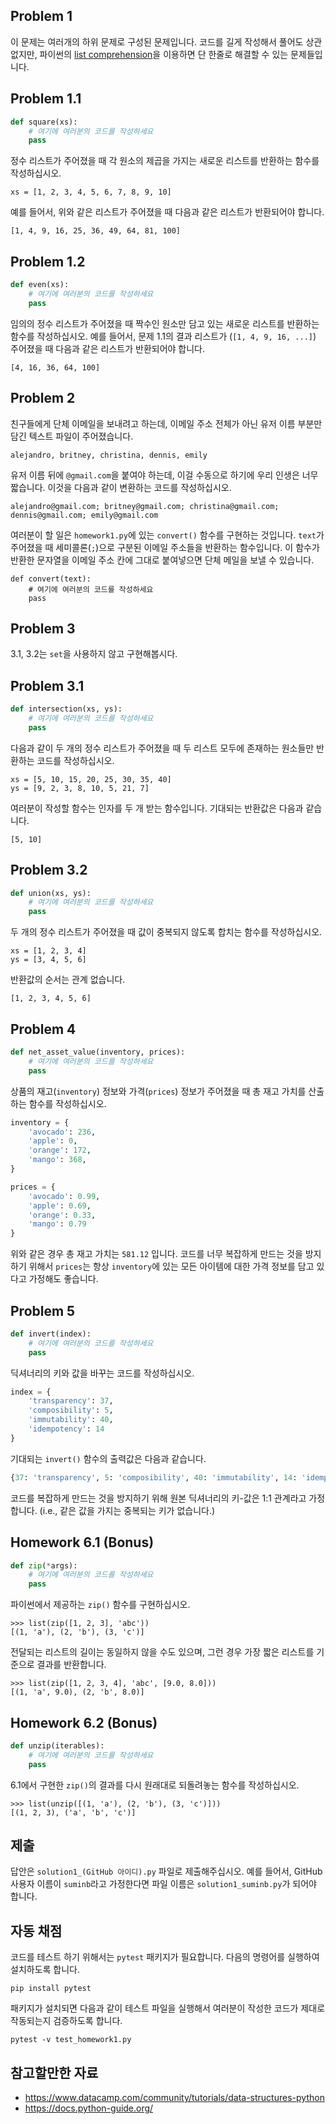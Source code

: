 ## Problem 1

이 문제는 여러개의 하위 문제로 구성된 문제입니다. 코드를 길게 작성해서 풀어도 상관 없지만, 파이썬의 [list comprehension](https://www.programiz.com/python-programming/list-comprehension)을 이용하면 단 한줄로 해결할 수 있는 문제들입니다.

## Problem 1.1

```python
def square(xs):
    # 여기에 여러분의 코드를 작성하세요
    pass
```

정수 리스트가 주어졌을 때 각 원소의 제곱을 가지는 새로운 리스트를 반환하는 함수를 작성하십시오.

    xs = [1, 2, 3, 4, 5, 6, 7, 8, 9, 10]

예를 들어서, 위와 같은 리스트가 주어졌을 때 다음과 같은 리스트가 반환되어야 합니다.

    [1, 4, 9, 16, 25, 36, 49, 64, 81, 100]

## Problem 1.2

```python
def even(xs):
    # 여기에 여러분의 코드를 작성하세요
    pass
```

임의의 정수 리스트가 주어졌을 때 짝수인 원소만 담고 있는 새로운 리스트를 반환하는 함수를 작성하십시오. 예를 들어서, 문제 1.1의 결과 리스트가 (`[1, 4, 9, 16, ...]`) 주어졌을 때 다음과 같은 리스트가 반환되어야 합니다.

    [4, 16, 36, 64, 100]

## Problem 2

친구들에게 단체 이메일을 보내려고 하는데, 이메일 주소 전체가 아닌 유저 이름 부분만 담긴 텍스트 파일이 주어졌습니다.

    alejandro, britney, christina, dennis, emily

유저 이름 뒤에 `@gmail.com`을 붙여야 하는데, 이걸 수동으로 하기에 우리 인생은 너무 짧습니다. 이것을 다음과 같이 변환하는 코드를 작성하십시오.

    alejandro@gmail.com; britney@gmail.com; christina@gmail.com; dennis@gmail.com; emily@gmail.com

여러분이 할 일은 `homework1.py`에 있는 `convert()` 함수를 구현하는 것입니다. `text`가 주어졌을 때 세미콜론(`;`)으로 구분된 이메일 주소들을 반환하는 함수입니다. 이 함수가 반환한 문자열을 이메일 주소 칸에 그대로 붙여넣으면 단체 메일을 보낼 수 있습니다.

```
def convert(text):
    # 여기에 여러분의 코드를 작성하세요
    pass
```

## Problem 3

3.1, 3.2는 `set`을 사용하지 않고 구현해봅시다.

## Problem 3.1

```python
def intersection(xs, ys):
    # 여기에 여러분의 코드를 작성하세요
    pass
```

다음과 같이 두 개의 정수 리스트가 주어졌을 때 두 리스트 모두에 존재하는 원소들만 반환하는 코드를 작성하십시오.

    xs = [5, 10, 15, 20, 25, 30, 35, 40]
    ys = [9, 2, 3, 8, 10, 5, 21, 7]

여러분이 작성할 함수는 인자를 두 개 받는 함수입니다. 기대되는 반환값은 다음과 같습니다.

    [5, 10]

## Problem 3.2

```python
def union(xs, ys):
    # 여기에 여러분의 코드를 작성하세요
    pass
```

두 개의 정수 리스트가 주어졌을 때 값이 중복되지 않도록 합치는 함수를 작성하십시오.

    xs = [1, 2, 3, 4]
    ys = [3, 4, 5, 6]

반환값의 순서는 관계 없습니다.

    [1, 2, 3, 4, 5, 6]

## Problem 4

```python
def net_asset_value(inventory, prices):
    # 여기에 여러분의 코드를 작성하세요
    pass
```

상품의 재고(`inventory`) 정보와 가격(`prices`) 정보가 주어졌을 때 총 재고 가치를 산출하는 함수를 작성하십시오.

```python
inventory = {
    'avocado': 236,
    'apple': 0,
    'orange': 172,
    'mango': 368,
}

prices = {
    'avocado': 0.99,
    'apple': 0.69,
    'orange': 0.33,
    'mango': 0.79
}
```

위와 같은 경우 총 재고 가치는 `581.12` 입니다. 코드를 너무 복잡하게 만드는 것을 방지하기 위해서 `prices`는 항상 `inventory`에 있는 모든 아이템에 대한 가격 정보를 담고 있다고 가정해도 좋습니다.

## Problem 5

```python
def invert(index):
    # 여기에 여러분의 코드를 작성하세요
    pass
```

딕셔너리의 키와 값을 바꾸는 코드를 작성하십시오.

```python
index = {
    'transparency': 37,
    'composibility': 5,
    'immutability': 40,
    'idempotency': 14
}
```

기대되는 `invert()` 함수의 출력값은 다음과 같습니다.

```python
{37: 'transparency', 5: 'composibility', 40: 'immutability', 14: 'idempotency'}
```

코드를 복잡하게 만드는 것을 방지하기 위해 원본 딕셔너리의 키-값은 1:1 관계라고 가정합니다. (i.e., 같은 값을 가지는 중복되는 키가 없습니다.)

## Homework 6.1 (Bonus)

```python
def zip(*args):
    # 여기에 여러분의 코드를 작성하세요
    pass
```

파이썬에서 제공하는 `zip()` 함수를 구현하십시오.

    >>> list(zip([1, 2, 3], 'abc'))
    [(1, 'a'), (2, 'b'), (3, 'c')]

전달되는 리스트의 길이는 동일하지 않을 수도 있으며, 그런 경우 가장 짧은 리스트를 기준으로 결과를 반환합니다.

    >>> list(zip([1, 2, 3, 4], 'abc', [9.0, 8.0]))
    [(1, 'a', 9.0), (2, 'b', 8.0)]

## Homework 6.2 (Bonus)

```python
def unzip(iterables):
    # 여기에 여러분의 코드를 작성하세요
    pass
```

6.1에서 구현한 `zip()`의 결과를 다시 원래대로 되돌려놓는 함수를 작성하십시오.

    >>> list(unzip([(1, 'a'), (2, 'b'), (3, 'c')]))
    [(1, 2, 3), ('a', 'b', 'c')]

## 제출

답안은 `solution1_(GitHub 아이디).py` 파일로 제출해주십시오. 예를 들어서, GitHub 사용자 이름이 `suminb`라고 가정한다면 파일 이름은 `solution1_suminb.py`가 되어야 합니다.

## 자동 채점

코드를 테스트 하기 위해서는 `pytest` 패키지가 필요합니다. 다음의 명령어를 실행하여 설치하도록 합니다.

    pip install pytest

패키지가 설치되면 다음과 같이 테스트 파일을 실행해서 여러분이 작성한 코드가 제대로 작동되는지 검증하도록 합니다.

    pytest -v test_homework1.py

## 참고할만한 자료

- https://www.datacamp.com/community/tutorials/data-structures-python
- https://docs.python-guide.org/